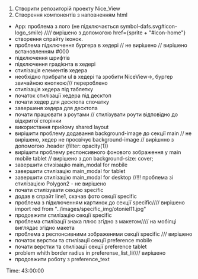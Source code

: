 1. Створити репозиторій проекту Nice_View
2. Створення компонентів з наповненням html
  - App: проблема з лого (не підключається symbol-dafs.svg#icon-logo_smile) //// вирішено з допомогою href={sprite + "#icon-home"}
  - створення спрайту іконок.
  - проблема підключення бургера в хедері // не вирішено // вирішено встановленням #000
  - підключення шрифтів
  - підключення градієнта в хедері
  - стилізація елементів хедера
  - необхідно прибрати ul в хедері та зробити NiceView-><a>, бургер звичайною кнопкою/// перероблено
  - стилізація хедера під таблетку
  - початок стилізації хедера під десктоп
  - почати хедер для десктопа спочатку
  - завершеня хедера для десктопа
  - почати працювати з роутами // стилізувати роути відповідно до відкритої сторінки
  - використання прийому shared layout
  - вирішити проблему додавання background-image до секції main // не вирішено, хедер не просвічує background-image // вирішнно з допомогою .header {filter: opacity(1)}
  - вирішити проблему респонсивного фонового зображення у main mobile tablet // вирішено з доп background-size: cover;
  - завершити стизізацію main_modal for mobile
  - завершити стилізацію main_modal for tablet
  - завершити стилізацію main_modal for desktop //!!! проблема зі стилізацією Polygon2 - не вирішено
  - почати стилізувати секцію specific
  - додав в спрайт line1, скачав фото секції specific
  - проблема з підключенням картинок до секції specific//// вирішено import red from "../images/specific_img/otoniel11.jpg"
  - продовжити стилізацію секції specific
  - проблема стилізації знака плюс згідно з макетом//// на мобілці виглядає згідно макета
  - проблема з респонсивними зображенями секції specific /// вирішено
  - початок верстки та стилізації секції preference mobile
  - почати верстки та стилізації секції preference tablet
  - problem whith border radius in preferense_list_li//// вирішено
  - продовжити роботу з preference_text
  


Time: 43:00:00
